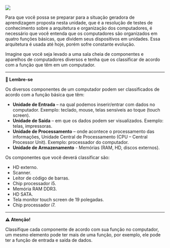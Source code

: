 [![](https://ampli-images.s3.amazonaws.com/production/f51ce206-d297-4c81-a864-a6b6d55d09d9/original)](https://ampli-images.s3.amazonaws.com/production/f51ce206-d297-4c81-a864-a6b6d55d09d9/original)

Para que você possa se preparar para a situação geradora de aprendizagem proposta nesta unidade, que é a resolução de testes de conhecimento sobre a arquitetura e organização dos computadores, é necessário que você entenda que os computadores são organizados em quatro funções básicas, que dividem seus dispositivos em unidades. Essa arquitetura é usada até hoje, porém sofre constante evolução.

Imagine que você seja levado a uma sala cheia de componentes e aparelhos de computadores diversos e tenha que os classificar de acordo com a função que têm em um computador.

_______

**📌 Lembre-se**

Os diversos componentes de um computador podem ser classificados de acordo com a função básica que têm:

- **Unidade de Entrada** – na qual podemos inserir/entrar com dados no computador. Exemplo: teclado, mouse, telas sensíveis ao toque (touch screen).
- **Unidade de Saída** – em que os dados podem ser visualizados. Exemplo: telas, impressoras.
- **Unidade de Processamento** – onde acontece o processamento das informações, Unidade Central de Processamento (CPU – Central Processor Unit). Exemplo: processador do computador.
- **Unidade de Armazenamento** - Memórias (RAM, HD, discos externos).

Os componentes que você deverá classificar são:

- HD externo.
- Scanner.
- Leitor de código de barras.
- Chip processador i5.
- Memória RAM DDR3.
- HD SATA.
- Tela monitor touch screen de 19 polegadas.
- Chip processador i7.

_______

**⚠️ Atenção!**

Classifique cada componente de acordo com sua função no computador, um mesmo elemento pode ter mais de uma função, por exemplo, ele pode ter a função de entrada e saída de dados.